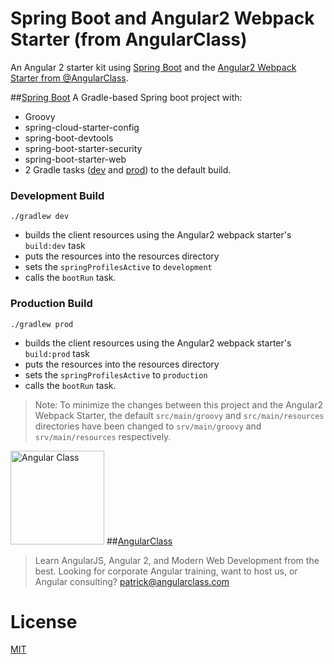 # Spring Boot and Angular2 Webpack Starter (from AngularClass)
An Angular 2 starter kit using [Spring Boot](http://projects.spring.io/spring-boot/) and the [Angular2 Webpack Starter from @AngularClass](https://github.com/AngularClass/angular2-webpack-starter).

##[Spring Boot](http://projects.spring.io/spring-boot/)
A Gradle-based Spring boot project with:
- Groovy
- spring-cloud-starter-config
- spring-boot-devtools
- spring-boot-starter-security
- spring-boot-starter-web
- 2 Gradle tasks ([dev](#dev) and [prod](#prod)) to the default build.
 

### <a id="dev">Development Build</a> ###
```
./gradlew dev
```
- builds the client resources using the Angular2 webpack starter's `build:dev` task 
- puts the resources into the resources directory 
- sets the `springProfilesActive` to `development`
- calls the `bootRun` task.

### <a id="prod">Production Build</a> ###
```
./gradlew prod
```
- builds the client resources using the Angular2 webpack starter's `build:prod` task
- puts the resources into the resources directory
- sets the `springProfilesActive` to `production`
- calls the `bootRun` task.

> Note: To minimize the changes between this project and the Angular2 Webpack Starter, the default `src/main/groovy` and `src/main/resources` directories have been changed to `srv/main/groovy` and `srv/main/resources` respectively.

<a href="https://angularclass.com"><img src="https://cloud.githubusercontent.com/assets/1016365/9863770/cb0620fc-5af7-11e5-89df-d4b0b2cdfc43.png" alt="Angular Class" style="width: 150px;"></a>
##[AngularClass](https://angularclass.com)
> Learn AngularJS, Angular 2, and Modern Web Development from the best.
> Looking for corporate Angular training, want to host us, or Angular consulting? patrick@angularclass.com

# License
 [MIT](/LICENSE)